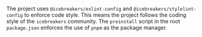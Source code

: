 The project uses `@icebreakers/eslint-config` and `@icebreakers/stylelint-config` to enforce code style. This means the project follows the coding style of the `icebreakers` community. The `preinstall` script in the root `package.json` enforces the use of `pnpm` as the package manager.
